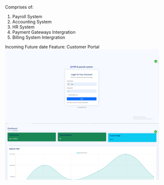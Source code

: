 Comprises of:
1) Payroll System
2) Accounting System
3) HR System
4) Payment Gateways Intergration
5) Billing System Intergration


Incoming Future date Feature: Customer Portal
![Alt text](image-1.png)
![Alt text](image.png)